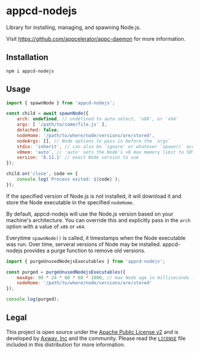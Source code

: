 # appcd-nodejs

Library for installing, managing, and spawning Node.js.

Visit https://github.com/appcelerator/appc-daemon for more information.

## Installation

	npm i appcd-nodejs

## Usage

```js
import { spawnNode } from 'appcd-nodejs';

const child = await spawnNode({
	arch: undefined, // undefined to auto select, 'x86', or 'x64'
	args: [ '/path/to/some/file.js' ],
	detached: false,
	nodeHome: '/path/to/where/node/versions/are/stored',
	nodeArgs: [], // Node options to pass in before the `args`
	stdio: 'inherit', // can also be 'ignore' or whatever `spawn()` accepts
	v8mem: 'auto', // 'auto' sets the Node's v8 max memory limit to 50% total memory or max of 3 GB
	version: '8.11.1' // exact Node version to use
});

child.on('close', code => {
	console.log(`Process exited: ${code}`);
});
```

If the specified version of Node.js is not installed, it will download it and store the Node
executable in the specified `nodeHome`.

By default, appcd-nodejs will use the Node.js version based on your machine's architecture. You can
override this and explicitly pass in the `arch` option with a value of `x86` or `x64`.

Everytime `spawnNode()` is called, it timestamps when the Node executable was run. Over time,
serveral versions of Node may be installed. appcd-nodejs provides a purge function to remove old
versions.

```js
import { purgeUnusedNodejsExecutables } from 'appcd-nodejs';

const purged = purgeUnusedNodejsExecutables({
	maxAge: 90 * 24 * 60 * 60 * 1000, // max Node age in milliseconds (example is 90 days)
	nodeHome: '/path/to/where/node/versions/are/stored'
});

console.log(purged);
```

## Legal

This project is open source under the [Apache Public License v2][1] and is developed by
[Axway, Inc](http://www.axway.com/) and the community. Please read the [`LICENSE`][1] file included
in this distribution for more information.

[1]: https://github.com/appcelerator/appc-daemon/blob/master/packages/appcd-nodejs/LICENSE
